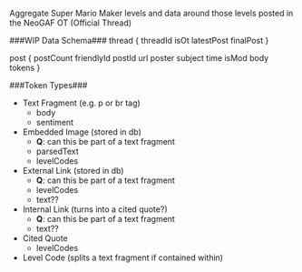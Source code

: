 Aggregate Super Mario Maker levels and data around those levels posted in the NeoGAF OT (Official Thread)

###WIP Data Schema###
  thread {
    threadId
    isOt
    latestPost
    finalPost
  }

  post {
    postCount
    friendlyId
    postId
    url
    poster
    subject
    time
    isMod
    body
    tokens
  }

###Token Types###
- Text Fragment (e.g. p or br tag)
	- body
	- sentiment
- Embedded Image (stored in db)
	- **Q**: can this be part of a text fragment 
	- parsedText
	- levelCodes
- External Link (stored in db)
	- **Q**: can this be part of a text fragment 
	- levelCodes
	- text??
- Internal Link (turns into a cited quote?)
	- **Q**: can this be part of a text fragment 
	- text??
- Cited Quote
	- levelCodes
- Level Code (splits a text fragment if contained within)
